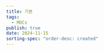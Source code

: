 ```yaml
---
title: 기본
tags:
  - MOCs
publish: true
date: 2024-11-15
sorting-spec: "order-desc: created"
---
```


```folder-index-content

```
